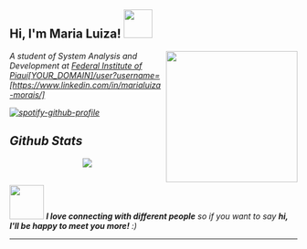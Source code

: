 <h2> Hi, I'm Maria Luiza! <img src="https://shorturl.at/yHnfV" width="50"></h2>
<img align='right' src="https://media4.giphy.com/media/v1.Y2lkPTc5MGI3NjExODc2MjIzdGE3Zm84aWUzNW5jZ3F3bHpwOGF5NmJpa2U4MXV2NmFzbyZlcD12MV9pbnRlcm5hbF9naWZfYnlfaWQmY3Q9cw/wlSSSPTpFBiWX5cPEP/giphy.gif"width="230"><p><em>A student of System Analysis and Development at <a href="https://www.ifpi.edu.br/">Federal Institute of Piauí</a<imgsrc="https://media4.giphy.com/media/v1.Y2lkPTc5MGI3NjExMGhlcHFxaGpjNXdoanJqZWV0cWNrcjNyZWNkMW5yNjIxcjkzaTc4MyZlcD12MV9pbnRlcm5hbF9naWZfYnlfaWQmY3Q9cw/1etn2BmiW0nOgoZHTL/giphy.gif" 


[YOUR_DOMAIN]/user?username=[https://www.linkedin.com/in/marialuiza-morais/]


[![spotify-github-profile](https://spotify-github-profile.kittinanx.com/api/view?uid=14uzegibvp8xtptd6svfoyfc1&cover_image=true&theme=natemoo-re&show_offline=false&background_color=121212&interchange=false&bar_color=e8c517&bar_color_cover=false)](https://github.com/kittinan/spotify-github-profile)

## Github Stats  
<div align="center"><img src="https://github-readme-stats.vercel.app/api?username=malusccp&show_icons=true&count_private=true&hide_border=true" align="center" /></div>  

<br/>  

<img src="https://media.giphy.com/media/VgCDAzcKvsR6OM0uWg/giphy.gif" width="60"> <em><b>I love connecting with different people</b> so if you want to say <b>hi, I'll be happy to meet you more!</b> :)</em>

---
